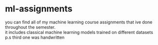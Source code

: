 # ml-assignments
you can find all of my machine learning course assignments that ive done throughout the semester.  
it includes classical machine learning models trained on different datasets  
p.s third one was handwritten


